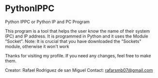 # PythonIPPC
Python IPPC or Python IP and PC Program

This program is a tool that helps the user know the name of their system (PC) and IP address.
It is programmed in Python and it uses the Module "Socket". 
Note: It is crucial that you have downloaded the "Sockets" module, otherwise it won't work

Thanks for visiting my profile. 
If you need any changes, feel free to make them. 

Creator: Rafael Rodriguez de san Miguel
Contact: rafarsmb07@gmail.com
